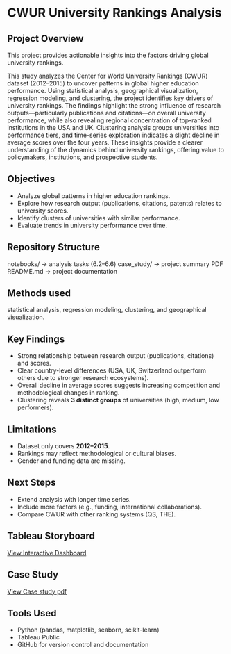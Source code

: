 # CWUR University Rankings Analysis

## Project Overview
This project provides actionable insights into the factors driving global university rankings.

This study analyzes the Center for World University Rankings (CWUR) dataset (2012–2015) to uncover patterns in global higher education performance. Using statistical analysis, geographical visualization, regression modeling, and clustering, the project identifies key drivers of university rankings. The findings highlight the strong influence of research outputs—particularly publications and citations—on overall university performance, while also revealing regional concentration of top-ranked institutions in the USA and UK. Clustering analysis groups universities into performance tiers, and time-series exploration indicates a slight decline in average scores over the four years. These insights provide a clearer understanding of the dynamics behind university rankings, offering value to policymakers, institutions, and prospective students.

## Objectives
- Analyze global patterns in higher education rankings.  
- Explore how research output (publications, citations, patents) relates to university scores.  
- Identify clusters of universities with similar performance.  
- Evaluate trends in university performance over time.  

## Repository Structure
notebooks/ → analysis tasks (6.2–6.6)
case_study/ → project summary PDF
README.md → project documentation

## Methods used
statistical analysis, regression modeling, clustering, and geographical visualization.

## Key Findings
- Strong relationship between research output (publications, citations) and scores.  
- Clear country-level differences (USA, UK, Switzerland outperform others due to stronger research ecosystems).  
- Overall decline in average scores suggests increasing competition and methodological changes in ranking.
- Clustering reveals **3 distinct groups** of universities (high, medium, low performers).  

## Limitations
- Dataset only covers **2012–2015**.  
- Rankings may reflect methodological or cultural biases.  
- Gender and funding data are missing.  

## Next Steps
- Extend analysis with longer time series.  
- Include more factors (e.g., funding, international collaborations).  
- Compare CWUR with other ranking systems (QS, THE).  

## Tableau Storyboard
[View Interactive Dashboard](https://public.tableau.com/views/CWURUniversityRankingsAnalysis20122015/ProjectOverview?:language=en-US&:sid=&:redirect=auth&:display_count=n&:origin=viz_share_link)

## Case Study
[View Case study pdf](https://www.dropbox.com/scl/fi/l6d5k3jyja5euzac1jaui/Case-Study_World-University-Rankings-Analysis.pdf?rlkey=6qxsoiw5tyly0kov776sz8eid&st=375pxlpr&dl=0)

## Tools Used
- Python (pandas, matplotlib, seaborn, scikit-learn)  
- Tableau Public  
- GitHub for version control and documentation  
